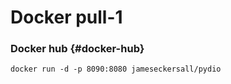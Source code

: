 # Docker pull-1

### Docker hub {#docker-hub}

```text
docker run -d -p 8090:8080 jameseckersall/pydio
```

​

